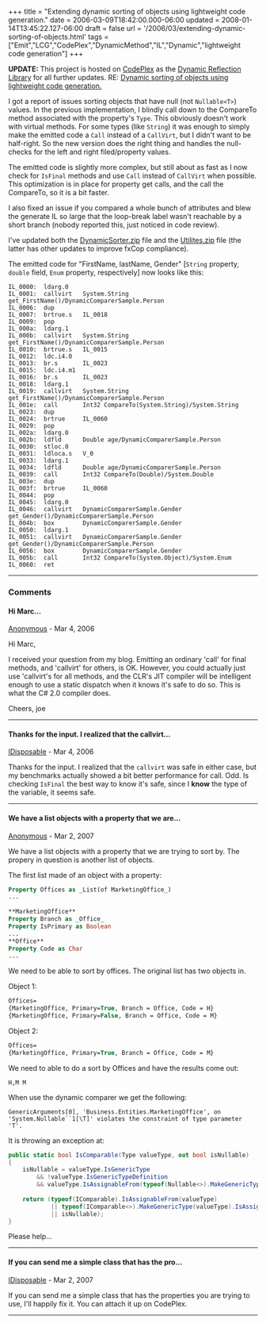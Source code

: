 +++
title = "Extending dynamic sorting of objects using lightweight code generation."
date = 2006-03-09T18:42:00.000-06:00
updated = 2008-01-14T13:45:22.127-06:00
draft = false
url = '/2006/03/extending-dynamic-sorting-of-objects.html'
tags = ["Emit","LCG","CodePlex","DynamicMethod","IL","Dynamic","lightweight code generation"]
+++

**UPDATE:** This project is hosted on [CodePlex](http://www.codeplex.com/) as the [Dynamic Reflection Library](http://www.codeplex.com/Dynamic) for all further updates.
RE: [Dynamic sorting of objects using lightweight code generation.](/2006/02/dynamic-sorting-of-objects-using.html)

I got a report of issues sorting objects that have null (not `Nullable<T>`) values. In the previous implementation, I blindly call down to the CompareTo method associated with the property's `Type`. This obviously doesn't work with virtual methods. For some types (like `String`) it was enough to simply make the emitted code a `Call` instead of a `CallVirt`, but I didn't want to be half-right. So the new version does the right thing and handles the null-checks for the left and right filed/property values.

The emitted code is slightly more complex, but still about as fast as I now check for `IsFinal` methods and use `Call` instead of `CallVirt` when possible. This optimization is in place for property get calls, and the call the CompareTo, so it is a bit faster.

I also fixed an issue if you compared a whole bunch of attributes and blew the generate IL so large that the loop-break label wasn't reachable by a short branch (nobody reported this, just noticed in code review).

I've updated both the [DynamicSorter.zip](http://idisposable.googlepages.com/DynamicComparer.zip) file and the [Utilites.zip](http://idisposable.googlepages.com/Utilities.zip) file (the latter has other updates to improve fxCop compliance).

The emitted code for "FirstName, lastName, Gender" \[`String` property, `double` field, `Enum` property, respectively\] now looks like this:

```il
IL_0000:  ldarg.0 
IL_0001:  callvirt   System.String get_FirstName()/DynamicComparerSample.Person
IL_0006:  dup     
IL_0007:  brtrue.s   IL_0018
IL_0009:  pop     
IL_000a:  ldarg.1 
IL_000b:  callvirt   System.String get_FirstName()/DynamicComparerSample.Person
IL_0010:  brtrue.s   IL_0015
IL_0012:  ldc.i4.0
IL_0013:  br.s       IL_0023
IL_0015:  ldc.i4.m1
IL_0016:  br.s       IL_0023
IL_0018:  ldarg.1 
IL_0019:  callvirt   System.String get_FirstName()/DynamicComparerSample.Person
IL_001e:  call       Int32 CompareTo(System.String)/System.String
IL_0023:  dup     
IL_0024:  brtrue     IL_0060
IL_0029:  pop     
IL_002a:  ldarg.0 
IL_002b:  ldfld      Double age/DynamicComparerSample.Person
IL_0030:  stloc.0 
IL_0031:  ldloca.s   V_0
IL_0033:  ldarg.1 
IL_0034:  ldfld      Double age/DynamicComparerSample.Person
IL_0039:  call       Int32 CompareTo(Double)/System.Double
IL_003e:  dup     
IL_003f:  brtrue     IL_0060
IL_0044:  pop     
IL_0045:  ldarg.0 
IL_0046:  callvirt   DynamicComparerSample.Gender get_Gender()/DynamicComparerSample.Person
IL_004b:  box        DynamicComparerSample.Gender
IL_0050:  ldarg.1 
IL_0051:  callvirt   DynamicComparerSample.Gender get_Gender()/DynamicComparerSample.Person
IL_0056:  box        DynamicComparerSample.Gender
IL_005b:  call       Int32 CompareTo(System.Object)/System.Enum
IL_0060:  ret
```

---

### Comments

#### Hi Marc…

[Anonymous](mailto:noreply@blogger.com) - <time datetime="2006-03-30T22:03:00.000-06:00">Mar 4, 2006</time>

Hi Marc,
  
I received your question from my blog. Emitting an ordinary 'call' for final methods, and 'callvirt' for others, is OK. However, you could actually just use 'callvirt's for all methods, and the CLR's JIT compiler will be intelligent enough to use a static dispatch when it knows it's safe to do so. This is what the C# 2.0 compiler does.
  
Cheers,
joe

---

#### Thanks for the input. I realized that the callvirt…

[IDisposable](https://www.blogger.com/profile/02275315449689041289 "noreply@blogger.com") - <time datetime="2006-03-30T23:25:00.000-06:00">Mar 4, 2006</time>

Thanks for the input. I realized that the `callvirt` was safe in either case, but my benchmarks actually showed a bit better performance for call. Odd. Is checking `IsFinal` the best way to know it's safe, since I **know** the type of the variable, it seems safe.

---

#### We have a list objects with a property that we are…

[Anonymous](mailto:noreply@blogger.com) - <time datetime="2007-03-06T06:41:00.000-06:00">Mar 2, 2007</time>

We have a list objects with a property that we are trying to sort by. The propery in question is another list of objects.
  
The first list made of an object with a property:

```vb
Property Offices as _List(of MarketingOffice_)  
...  
  
**MarketingOffice**  
Property Branch as _Office_  
Property IsPrimary as Boolean  
...  
**Office**  
Property Code as Char  
...  
```

We need to be able to sort by offices. The original list has two objects in.
  
Object 1:

```vb
Offices=
{MarketingOffice, Primary=True, Branch = Office, Code = H}
{MarketingOffice, Primary=False, Branch = Office, Code = M}
```

Object 2:

```vb
Offices=
{MarketingOffice, Primary=True, Branch = Office, Code = M}
```

We need to able to do a sort by Offices and have the results come out:
  
`H,M
M`
  
When use the dynamic comparer we get the following:
  
`GenericArguments[0], 'Business.Entities.MarketingOffice', on 'System.Nullable``1[\T]' violates the constraint of type parameter 'T'.`

It is throwing an exception at:

```csharp
public static bool IsComparable(Type valueType, out bool isNullable)  
{  
    isNullable = valueType.IsGenericType  
        && !valueType.IsGenericTypeDefinition  
        && valueType.IsAssignableFrom(typeof(Nullable<>).MakeGenericType(valueType.GetGenericArguments()[0]));  
    
    return (typeof(IComparable).IsAssignableFrom(valueType)  
            || typeof(IComparable<>).MakeGenericType(valueType).IsAssignableFrom(valueType)  
            || isNullable);
}
```
  
Please help...

---

#### If you can send me a simple class that has the pro…

[IDisposable](https://www.blogger.com/profile/02275315449689041289 "noreply@blogger.com") - <time datetime="2007-03-06T13:02:00.000-06:00">Mar 2, 2007</time>

If you can send me a simple class that has the properties you are trying to use, I'll happily fix it. You can attach it up on CodePlex.

---
